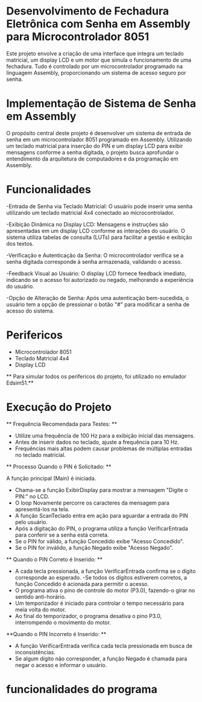 

# Desenvolvimento de Fechadura Eletrônica com Senha em Assembly para Microcontrolador 8051

Este projeto envolve a criação de uma interface que integra um teclado matricial, um display LCD e um motor que simula o funcionamento de uma fechadura. 
Tudo é controlado por um microcontrolador programado na linguagem Assembly, proporcionando um sistema de acesso seguro por senha.

# Implementação de Sistema de Senha em Assembly
O propósito central deste projeto é desenvolver um sistema de entrada de senha em um microcontrolador 8051 programado em Assembly. 
Utilizando um teclado matricial para inserção do PIN e um display LCD para exibir mensagens conforme a senha digitada, o projeto busca aprofundar o entendimento da arquitetura de computadores e da programação em Assembly.

# Funcionalidades

-Entrada de Senha via Teclado Matricial: O usuário pode inserir uma senha utilizando um teclado matricial 4x4 conectado ao microcontrolador.

-Exibição Dinâmica no Display LCD: Mensagens e instruções são apresentadas em um display LCD conforme as interações do usuário. O sistema utiliza tabelas de consulta (LUTs) para facilitar a gestão e exibição dos textos.

-Verificação e Autenticação da Senha: O microcontrolador verifica se a senha digitada corresponde à senha armazenada, validando o acesso.

-Feedback Visual ao Usuário: O display LCD fornece feedback imediato, indicando se o acesso foi autorizado ou negado, melhorando a experiência do usuário.

-Opção de Alteração de Senha: Após uma autenticação bem-sucedida, o usuário tem a opção de pressionar o botão "#" para modificar a senha de acesso do sistema.

# Perifericos  

- Microcontrolador 8051
- Teclado Matricial 4x4
- Display LCD

** Para simular todos os perifericos do projeto, foi utilizado no emulador Edsim51.**

# Execução do Projeto

** Frequência Recomendada para Testes: **

- Utilize uma frequência de 100 Hz para a exibição inicial das mensagens.
- Antes de inserir dados no teclado, ajuste a frequência para 10 Hz.
- Frequências mais altas podem causar problemas de múltiplas entradas no teclado matricial.

 ** Processo Quando o PIN é Solicitado: ** 

A função principal (Main) é iniciada.
- Chama-se a função ExibirDisplay para mostrar a mensagem "Digite o PIN:" no LCD.
- O loop Novamente percorre os caracteres da mensagem para apresentá-los na tela.
- A função ScanTeclado entra em ação para aguardar a entrada do PIN pelo usuário.
- Após a digitação do PIN, o programa utiliza a função VerificarEntrada para conferir se a senha está correta.
- Se o PIN for válido, a função Concedido exibe "Acesso Concedido".
- Se o PIN for inválido, a função Negado exibe "Acesso Negado".

** Quando o PIN Correto é Inserido: **

- A cada tecla pressionada, a função VerificarEntrada confirma se o dígito corresponde ao esperado.
-Se todos os dígitos estiverem corretos, a função Concedido é acionada para permitir o acesso.
- O programa ativa o pino de controle do motor (P3.0), fazendo-o girar no sentido anti-horário.
- Um temporizador é iniciado para controlar o tempo necessário para meia volta do motor.
- Ao final do temporizador, o programa desativa o pino P3.0, interrompendo o movimento do motor.

**Quando o PIN Incorreto é Inserido: **

- A função VerificarEntrada verifica cada tecla pressionada em busca de inconsistências.
- Se algum dígito não corresponder, a função Negado é chamada para negar o acesso e informar o usuário.











# funcionalidades do programa 
